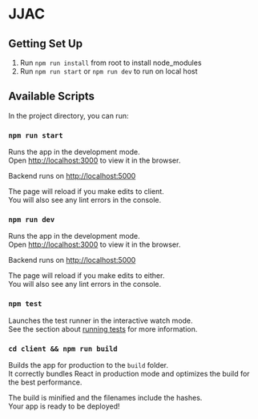 # JJAC

## Getting Set Up

1. Run `npm run install` from root to install node_modules
2. Run `npm run start` or `npm run dev` to run on local host

## Available Scripts

In the project directory, you can run:

### `npm run start`

Runs the app in the development mode.\
Open [http://localhost:3000](http://localhost:3000) to view it in the browser.

Backend runs on [http://localhost:5000](http://localhost:5000)

The page will reload if you make edits to client.\
You will also see any lint errors in the console.

### `npm run dev`

Runs the app in the development mode.\
Open [http://localhost:3000](http://localhost:3000) to view it in the browser.

Backend runs on [http://localhost:5000](http://localhost:5000)

The page will reload if you make edits to either.\
You will also see any lint errors in the console.

### `npm test`

Launches the test runner in the interactive watch mode.\
See the section about [running tests](https://facebook.github.io/create-react-app/docs/running-tests) for more information.

### `cd client && npm run build`

Builds the app for production to the `build` folder.\
It correctly bundles React in production mode and optimizes the build for the best performance.

The build is minified and the filenames include the hashes.\
Your app is ready to be deployed!
